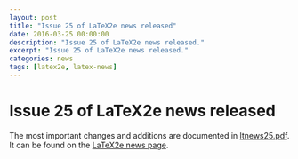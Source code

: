 ```yaml
---
layout: post
title: "Issue 25 of LaTeX2e news released"
date: 2016-03-25 00:00:00
description: "Issue 25 of LaTeX2e news released."
excerpt: "Issue 25 of LaTeX2e news released."
categories: news
tags: [latex2e, latex-news]
---
```


# Issue 25 of LaTeX2e news released

The most important changes and additions are documented in [ltnews25.pdf]({{site.baseurl}}/news/latex2e-news/ltnews25.pdf). It can be found on the [LaTeX2e news page]({{site.baseurl}}/news/latex2e-news/).
